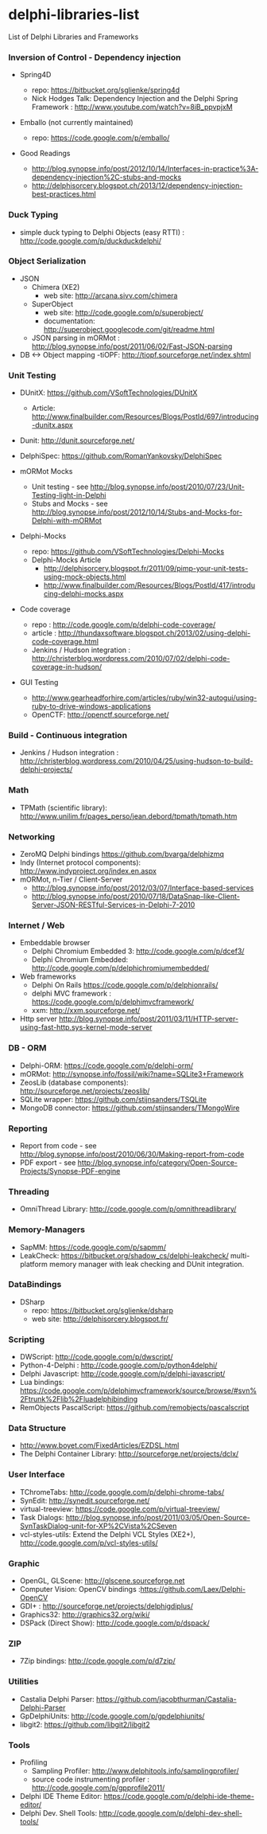 delphi-libraries-list
=====================

List of Delphi Libraries and Frameworks


### Inversion of Control - Dependency injection

- Spring4D 
  - repo: https://bitbucket.org/sglienke/spring4d
  - Nick Hodges Talk: Dependency Injection and the Delphi Spring Framework : http://www.youtube.com/watch?v=8iB_ppvpjxM

- Emballo (not currently maintained)
  - repo: https://code.google.com/p/emballo/

- Good Readings
  - http://blog.synopse.info/post/2012/10/14/Interfaces-in-practice%3A-dependency-injection%2C-stubs-and-mocks
  - http://delphisorcery.blogspot.ch/2013/12/dependency-injection-best-practices.html

### Duck Typing

- simple duck typing to Delphi Objects (easy RTTI) : http://code.google.com/p/duckduckdelphi/



### Object Serialization

- JSON
  - Chimera (XE2)
    - web site: http://arcana.sivv.com/chimera
  - SuperObject
    - web site: http://code.google.com/p/superobject/
    - documentation: http://superobject.googlecode.com/git/readme.html
  - JSON parsing in mORMot : http://blog.synopse.info/post/2011/06/02/Fast-JSON-parsing
- DB <-> Object mapping
  -tiOPF:  http://tiopf.sourceforge.net/index.shtml



### Unit Testing

- DUnitX: https://github.com/VSoftTechnologies/DUnitX
  - Article: http://www.finalbuilder.com/Resources/Blogs/PostId/697/introducing-dunitx.aspx
- Dunit: http://dunit.sourceforge.net/
- DelphiSpec: https://github.com/RomanYankovsky/DelphiSpec

- mORMot Mocks
  - Unit testing - see http://blog.synopse.info/post/2010/07/23/Unit-Testing-light-in-Delphi
  - Stubs and Mocks - see http://blog.synopse.info/post/2012/10/14/Stubs-and-Mocks-for-Delphi-with-mORMot

- Delphi-Mocks 
  - repo: https://github.com/VSoftTechnologies/Delphi-Mocks
  - Delphi-Mocks Article
    - http://delphisorcery.blogspot.fr/2011/09/pimp-your-unit-tests-using-mock-objects.html
    - http://www.finalbuilder.com/Resources/Blogs/PostId/417/introducing-delphi-mocks.aspx
- Code coverage 
  - repo : http://code.google.com/p/delphi-code-coverage/
  - article : http://thundaxsoftware.blogspot.ch/2013/02/using-delphi-code-coverage.html
  - Jenkins / Hudson integration : http://christerblog.wordpress.com/2010/07/02/delphi-code-coverage-in-hudson/
- GUI Testing
  - http://www.gearheadforhire.com/articles/ruby/win32-autogui/using-ruby-to-drive-windows-applications
  - OpenCTF: http://openctf.sourceforge.net/
 

### Build - Continuous integration

- Jenkins / Hudson integration : http://christerblog.wordpress.com/2010/04/25/using-hudson-to-build-delphi-projects/


### Math

- TPMath (scientific library): http://www.unilim.fr/pages_perso/jean.debord/tpmath/tpmath.htm

### Networking

- ZeroMQ Delphi bindings https://github.com/bvarga/delphizmq
- Indy (Internet protocol components): http://www.indyproject.org/index.en.aspx
- mORMot, n-Tier / Client-Server
  - http://blog.synopse.info/post/2012/03/07/Interface-based-services      
  - http://blog.synopse.info/post/2010/07/18/DataSnap-like-Client-Server-JSON-RESTful-Services-in-Delphi-7-2010

### Internet / Web
- Embeddable browser
  - Delphi Chromium Embedded 3: http://code.google.com/p/dcef3/
  - Delphi Chromium Embedded: http://code.google.com/p/delphichromiumembedded/
- Web frameworks
  - Delphi On Rails https://code.google.com/p/delphionrails/
  - delphi MVC framework : https://code.google.com/p/delphimvcframework/
  - xxm: http://xxm.sourceforge.net/
- Http server http://blog.synopse.info/post/2011/03/11/HTTP-server-using-fast-http.sys-kernel-mode-server 

### DB - ORM

- Delphi-ORM: https://code.google.com/p/delphi-orm/
- mORMot:  http://synopse.info/fossil/wiki?name=SQLite3+Framework
- ZeosLib (database components): http://sourceforge.net/projects/zeoslib/
- SQLite wrapper: https://github.com/stijnsanders/TSQLite
- MongoDB connector: https://github.com/stijnsanders/TMongoWire

### Reporting

  - Report from code - see http://blog.synopse.info/post/2010/06/30/Making-report-from-code
  - PDF export - see http://blog.synopse.info/category/Open-Source-Projects/Synopse-PDF-engine


### Threading

- OmniThread Library: http://code.google.com/p/omnithreadlibrary/
 
### Memory-Managers

- SapMM: https://code.google.com/p/sapmm/
- LeakCheck: https://bitbucket.org/shadow_cs/delphi-leakcheck/ multi-platform memory manager with leak checking and DUnit integration.

### DataBindings

- DSharp 
  - repo: https://bitbucket.org/sglienke/dsharp
  - web site: http://delphisorcery.blogspot.fr/


### Scripting

- DWScript: http://code.google.com/p/dwscript/
- Python-4-Delphi : http://code.google.com/p/python4delphi/
- Delphi Javascript: http://code.google.com/p/delphi-javascript/
- Lua bindings: https://code.google.com/p/delphimvcframework/source/browse/#svn%2Ftrunk%2Flib%2Fluadelphibinding
- RemObjects PascalScript: https://github.com/remobjects/pascalscript


### Data Structure

- http://www.boyet.com/FixedArticles/EZDSL.html
- The Delphi Container Library: http://sourceforge.net/projects/dclx/

### User Interface

- TChromeTabs: http://code.google.com/p/delphi-chrome-tabs/
- SynEdit: http://synedit.sourceforge.net/
- virtual-treeview: https://code.google.com/p/virtual-treeview/
- Task Dialogs: http://blog.synopse.info/post/2011/03/05/Open-Source-SynTaskDialog-unit-for-XP%2CVista%2CSeven
- vcl-styles-utils: Extend the Delphi VCL Styles (XE2+), http://code.google.com/p/vcl-styles-utils/ 

### Graphic

- OpenGL, GLScene: http://glscene.sourceforge.net
- Computer Vision: OpenCV bindings :https://github.com/Laex/Delphi-OpenCV
- GDI+ : http://sourceforge.net/projects/delphigdiplus/
- Graphics32: http://graphics32.org/wiki/
- DSPack (Direct Show): http://code.google.com/p/dspack/

### ZIP

- 7Zip bindings: http://code.google.com/p/d7zip/

### Utilities

- Castalia Delphi Parser: https://github.com/jacobthurman/Castalia-Delphi-Parser
- GpDelphiUnits: http://code.google.com/p/gpdelphiunits/
- libgit2: https://github.com/libgit2/libgit2

### Tools
- Profiling
  - Sampling Profiler: http://www.delphitools.info/samplingprofiler/
  - source code instrumenting profiler : http://code.google.com/p/gpprofile2011/
- Delphi IDE Theme Editor: https://code.google.com/p/delphi-ide-theme-editor/
- Delphi Dev. Shell Tools: http://code.google.com/p/delphi-dev-shell-tools/
